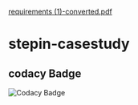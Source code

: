 [requirements (1)-converted.pdf](https://github.com/govardhan4466/stepin-seat-management-system-and-temeperature-management-system/files/7180304/requirements.1.-converted.pdf)

# stepin-casestudy
## codacy Badge
![Codacy Badge](https://app.codacy.com/project/badge/Grade/70b9f722f2a24bcba421780d9141a395)
